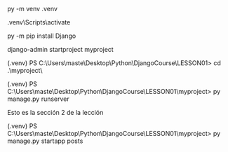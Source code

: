 py -m venv .venv

.venv\Scripts\activate

py -m pip install Django

django-admin startproject myproject

(.venv) PS C:\Users\maste\Desktop\Python\DjangoCourse\LESSON01> cd .\myproject\

(.venv) PS C:\Users\maste\Desktop\Python\DjangoCourse\LESSON01\myproject> py manage.py runserver

Esto es la sección 2 de la lección

(.venv) PS C:\Users\maste\Desktop\Python\DjangoCourse\LESSON01\myproject>
py manage.py startapp posts
